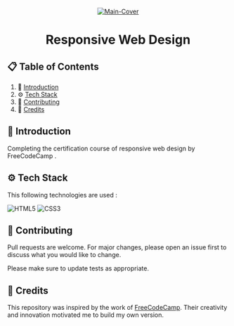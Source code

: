<div align="center">
  <br />
   <a href="https://www.freecodecamp.org/learn/2022/responsive-web-design/" target="_blank"><img src="https://i.ibb.co/6sz7WBF/fccwebdesign.png" alt="Main-Cover" border="0"></a>
  <br />

# Responsive Web Design 

</div>

## 📋 <a name="table">Table of Contents</a>

1. 🤖 [Introduction](#introduction)
2. ⚙️ [Tech Stack](#techstack)
3. 🚀 [Contributing](#contribute)
4. 🫡 [Credits](#credits)

## <a name="introduction">🤖 Introduction</a>

Completing the certification course of responsive web design by FreeCodeCamp .

## <a name="techstack">⚙️ Tech Stack</a>

This following technologies are used :

![HTML5](https://img.shields.io/badge/html5-%23E34F26.svg?style=for-the-badge&logo=html5&logoColor=white) 
![CSS3](https://img.shields.io/badge/css3-%231572B6.svg?style=for-the-badge&logo=css3&logoColor=white)

## <a name="contribute"> 🚀 Contributing</a>

Pull requests are welcome. For major changes, please open an issue first
to discuss what you would like to change.

Please make sure to update tests as appropriate.

## 🫡 Credits

This repository was inspired by the work of [FreeCodeCamp](https://www.freecodecamp.org/learn). Their creativity and innovation motivated me to build my own version.
